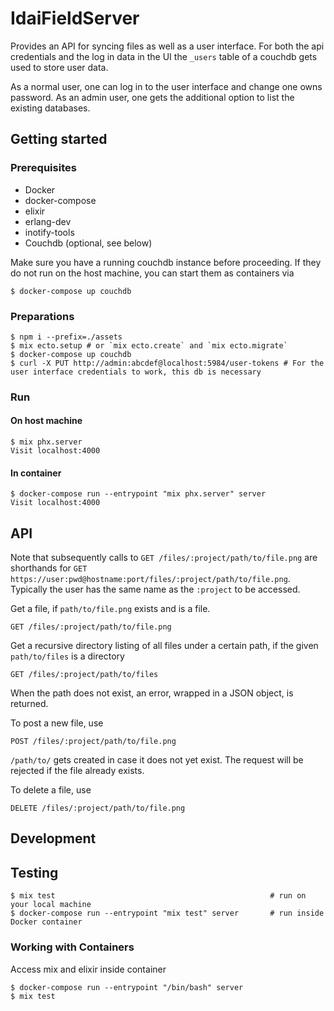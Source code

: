 # IdaiFieldServer

Provides an API for syncing files as well as a user interface.
For both the api credentials and the log in data in the UI the `_users` table of
a couchdb gets used to store user data.

As a normal user, one can log in to the user interface and change one owns password.
As an admin user, one gets the additional option to list the existing databases.

## Getting started

### Prerequisites

* Docker
* docker-compose
* elixir
* erlang-dev
* inotify-tools 
* Couchdb (optional, see below)

Make sure you have a running couchdb instance before proceeding. If they do not run on the host machine, you can start them as containers via

    $ docker-compose up couchdb

### Preparations

    $ npm i --prefix=./assets
    $ mix ecto.setup # or `mix ecto.create` and `mix ecto.migrate`
    $ docker-compose up couchdb
    $ curl -X PUT http://admin:abcdef@localhost:5984/user-tokens # For the user interface credentials to work, this db is necessary

### Run

#### On host machine

    $ mix phx.server      
    Visit localhost:4000

#### In container 

    $ docker-compose run --entrypoint "mix phx.server" server
    Visit localhost:4000

## API

Note that subsequently calls to `GET /files/:project/path/to/file.png` are shorthands for `GET https://user:pwd@hostname:port/files/:project/path/to/file.png`. Typically the user has the same name as the `:project` to be accessed.

Get a file, if `path/to/file.png` exists and is a file.

```
GET /files/:project/path/to/file.png
```

Get a recursive directory listing of all files under a certain path, if
the given `path/to/files` is a directory

```
GET /files/:project/path/to/files
```

When the path does not exist, an error, wrapped in a JSON object, is returned.

To post a new file, use

```
POST /files/:project/path/to/file.png
```

`/path/to/` gets created in case it does not yet exist. The request will be rejected if the file already exists.

To delete a file, use

```
DELETE /files/:project/path/to/file.png
```

## Development

## Testing

    $ mix test                                                # run on your local machine
    $ docker-compose run --entrypoint "mix test" server       # run inside Docker container

### Working with Containers

Access mix and elixir inside container

    $ docker-compose run --entrypoint "/bin/bash" server 
    $ mix test
